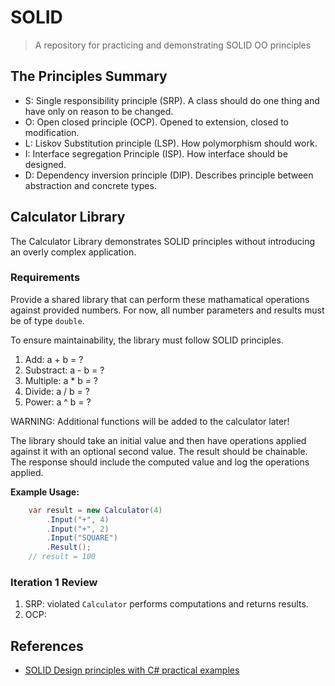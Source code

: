 # SOLID

> A repository for practicing and demonstrating SOLID OO principles


## The Principles Summary

* S: Single responsibility principle (SRP). A class should do one thing and have only on reason to be changed.
* O: Open closed principle (OCP). Opened to extension, closed to modification.
* L: Liskov Substitution principle (LSP). How polymorphism should work.
* I: Interface segregation Principle (ISP). How interface should be designed.
* D: Dependency inversion principle (DIP). Describes principle between abstraction and concrete types.

## Calculator Library

The Calculator Library demonstrates SOLID principles without introducing an overly complex 
application.

### Requirements

Provide a shared library that can perform these mathamatical operations against provided numbers.
For now, all number parameters and results must be of type `double`. 

To ensure maintainability, the library must follow
SOLID principles.  

1. Add: a + b = ?
2. Substract: a - b = ?
3. Multiple: a * b = ?
4. Divide: a / b = ?
5. Power: a ^ b = ?

WARNING: Additional functions will be added to the calculator later!

The library should take an initial value and then have operations applied against it
with an optional second value. The result should be chainable.  The response should include the 
computed value and log the operations applied.

**Example Usage:**

```csharp
    var result = new Calculator(4)
        .Input("+", 4)
        .Input("+", 2)
        .Input("SQUARE")
        .Result();
    // result = 100
```

### Iteration 1 Review

1. SRP: violated `Calculator` performs computations and returns results.
2. OCP: 


## References

* [SOLID Design principles with C# practical examples](http://www.dotnetforall.com/solid-design-principles-examples/)
